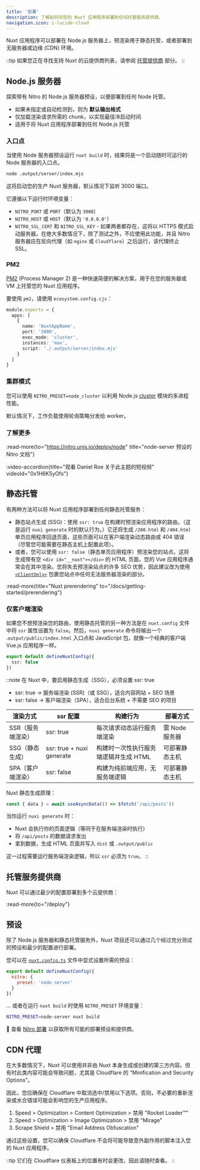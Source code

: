 ```yaml
---
title: '部署'
description: 了解如何将您的 Nuxt 应用程序部署到任何托管服务提供商。
navigation.icon: i-lucide-cloud
---
```


Nuxt 应用程序可以部署在 Node.js 服务器上，预渲染用于静态托管，或者部署到无服务器或边缘 (CDN) 环境。

::tip
如果您正在寻找支持 Nuxt 的云提供商列表，请参阅 [托管提供商](/deploy) 部分。
::

## Node.js 服务器

探索带有 Nitro 的 Node.js 服务器预设，以便部署到任何 Node 托管。

- 如果未指定或自动检测到，则为 **默认输出格式**
- 仅加载渲染请求所需的 chunk，以实现最佳冷启动时间
- 适用于将 Nuxt 应用程序部署到任何 Node.js 托管

### 入口点

当使用 Node 服务器预设运行 `nuxt build` 时，结果将是一个启动随时可运行的 Node 服务器的入口点。

```bash [Terminal]
node .output/server/index.mjs
```

这将启动您的生产 Nuxt 服务器，默认情况下监听 3000 端口。

它遵循以下运行时环境变量：

- `NITRO_PORT` 或 `PORT`（默认为 `3000`）
- `NITRO_HOST` 或 `HOST`（默认为 `'0.0.0.0'`）
- `NITRO_SSL_CERT` 和 `NITRO_SSL_KEY` - 如果两者都存在，这将以 HTTPS 模式启动服务器。在绝大多数情况下，除了测试之外，不应使用此功能，并且 Nitro 服务器应在反向代理（如 `nginx` 或 `Cloudflare`）之后运行，该代理终止 SSL。


### PM2

[PM2](https://pm2.keymetrics.io/) (Process Manager 2) 是一种快速简便的解决方案，用于在您的服务器或 VM 上托管您的 Nuxt 应用程序。

要使用 `pm2`，请使用 `ecosystem.config.cjs`：

```ts [ecosystem.config.cjs]
module.exports = {
  apps: [
    {
      name: 'NuxtAppName',
      port: '3000',
      exec_mode: 'cluster',
      instances: 'max',
      script: './.output/server/index.mjs'
    }
  ]
}
```

### 集群模式

您可以使用 `NITRO_PRESET=node_cluster` 以利用 Node.js [cluster](https://nodejs.org/dist/latest/docs/api/cluster.html) 模块的多进程性能。

默认情况下，工作负载使用轮询策略分发给 worker。

### 了解更多

:read-more{to="https://nitro.unjs.io/deploy/node" title="node-server 预设的 Nitro 文档"}

:video-accordion{title="观看 Daniel Roe 关于此主题的短视频" videoId="0x1H6K5yOfs"}

## 静态托管

有两种方法可以将 Nuxt 应用程序部署到任何静态托管服务：

- 静态站点生成 (SSG)：使用 `ssr: true` 在构建时预渲染应用程序的路由。（这是运行 `nuxi generate` 时的默认行为。）它还将生成 `/200.html` 和 `/404.html` 单页应用程序回退页面，这些页面可以在客户端渲染动态路由或 404 错误（尽管您可能需要在静态主机上配置此项）。
- 或者，您可以使用 `ssr: false`（静态单页应用程序）预渲染您的站点。这将生成带有空 `<div id="__nuxt"></div>` 的 HTML 页面，您的 Vue 应用程序通常会在其中渲染。您将失去预渲染站点的许多 SEO 优势，因此建议改为使用 [`<ClientOnly>`](/docs/api/components/client-only) 包裹您站点中任何无法服务器渲染的部分。

:read-more{title="Nuxt prerendering" to="/docs/getting-started/prerendering"}

### 仅客户端渲染

如果您不想预渲染您的路由，使用静态托管的另一种方法是在 `nuxt.config` 文件中将 `ssr` 属性设置为 `false`。然后，`nuxi generate` 命令将输出一个 .`output/public/index.html` 入口点和 JavaScript 包，就像一个经典的客户端 Vue.js 应用程序一样。

```ts twoslash [nuxt.config.ts]
export default defineNuxtConfig({
  ssr: false
})
```

::note
在 Nuxt 中，要启用静态生成（SSG），必须设置 ssr: true

* ssr: true → 服务端渲染 (SSR)（或 SSG），适合内容网站 + SEO 场景
* ssr: false → 客户端渲染（SPA），适合后台系统 + 不需要 SEO 的项目

| 渲染方式  | ssr 配置  | 构建行为  | 部署方式       |
|---|---|---|------------|
| SSR（服务端渲染） | ssr: true  | 每次请求动态运行服务端渲染  | 需 Node 服务器 |
| SSG（静态生成）  | ssr: true + nuxi generate  | 构建时一次性执行服务端逻辑并生成 HTML  | 可部署静态主机    |
| SPA（客户端渲染） | ssr: false  | 构建为纯前端应用，无服务端逻辑  | 可部署静态主机    |

Nuxt 静态生成原理：

```typescript
const { data } = await useAsyncData(() => $fetch('/api/posts'))
```
当你运行 `nuxi generate` 时：

* Nuxt 会执行你的页面逻辑（等同于在服务端渲染时执行）
* 将 `/api/posts` 的数据请求发出
* 拿到数据，生成 HTML 页面并写入 `dist` 或 `.output/public`

这一过程需要运行服务端渲染逻辑，所以 `ssr` 必须为 `true`。
::

## 托管服务提供商

Nuxt 可以通过最少的配置部署到多个云提供商：

:read-more{to="/deploy"}

## 预设

除了 Node.js 服务器和静态托管服务外，Nuxt 项目还可以通过几个经过充分测试的预设和最少的配置进行部署。

您可以在 [`nuxt.config.ts`](/docs/guide/directory-structure/nuxt-config) 文件中显式设置所需的预设：

```js twoslash [nuxt.config.ts]
export default defineNuxtConfig({
  nitro: {
    preset: 'node-server'
  }
})
```

... 或者在运行 `nuxt build` 时使用 `NITRO_PRESET` 环境变量：

```bash [Terminal]
NITRO_PRESET=node-server nuxt build
```

🔎 查看 [Nitro 部署](https://nitro.unjs.io/deploy) 以获取所有可能的部署预设和提供商。

## CDN 代理

在大多数情况下，Nuxt 可以使用并非由 Nuxt 本身生成或创建的第三方内容。但有时此类内容可能会导致问题，尤其是 Cloudflare 的 “Minification and Security Options”。

因此，您应确保在 Cloudflare 中取消选中/禁用以下选项。否则，不必要的重新渲染或水合错误可能会影响您的生产应用程序。

1. Speed > Optimization > Content Optimization > 禁用 "Rocket Loader™"
2. Speed > Optimization > Image Optimization > 禁用 "Mirage"
3. Scrape Shield > 禁用 "Email Address Obfuscation"

通过这些设置，您可以确保 Cloudflare 不会将可能导致意外副作用的脚本注入您的 Nuxt 应用程序。

::tip
它们在 Cloudflare 仪表板上的位置有时会更改，因此请随时查看。
::
